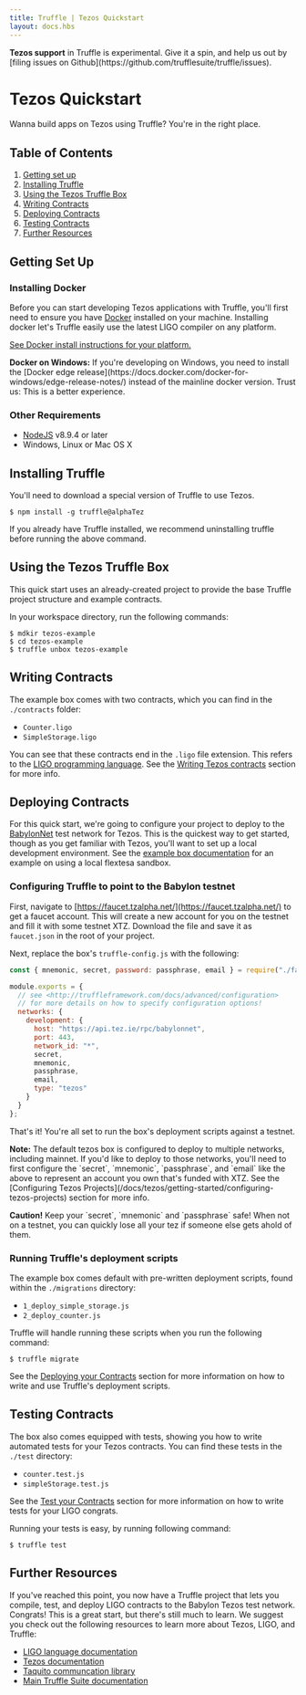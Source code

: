 ```yaml
---
title: Truffle | Tezos Quickstart
layout: docs.hbs
---
```


<p class="alert alert-danger">
<strong>Tezos support</strong> in Truffle is experimental. Give it a spin, and help us out by [filing issues on Github](https://github.com/trufflesuite/truffle/issues).
</p>

# Tezos Quickstart

Wanna build apps on Tezos using Truffle? You're in the right place. 

## Table of Contents

1. [Getting set up](#getting-set-up)
1. [Installing Truffle](#installing-truffle)
1. [Using the Tezos Truffle Box](#using-the-tezos-truffle-box)
1. [Writing Contracts](#writing-contracts)
1. [Deploying Contracts](#deploying-contracts)
1. [Testing Contracts](#testing-contracts)
1. [Further Resources](#further-resources)

## Getting Set Up

### Installing Docker

Before you can start developing Tezos applications with Truffle, you'll first need to ensure you have [Docker](https://www.docker.com/) installed on your machine. Installing docker let's Truffle easily use the latest LIGO compiler on any platform.

[See Docker install instructions for your platform.](https://docs.docker.com/install/)

<p class="alert alert-info">
<strong>Docker on Windows:</strong> If you're developing on Windows, you need to install the [Docker edge release](https://docs.docker.com/docker-for-windows/edge-release-notes/) instead of the mainline docker version. Trust us: This is a better experience.
</p>

### Other Requirements

* [NodeJS](https://nodejs.org/) v8.9.4 or later
* Windows, Linux or Mac OS X

## Installing Truffle

You'll need to download a special version of Truffle to use Tezos. 

    $ npm install -g truffle@alphaTez

If you already have Truffle installed, we recommend uninstalling truffle before running the above command.

## Using the Tezos Truffle Box

This quick start uses an already-created project to provide the base Truffle project structure and example contracts. 

In your workspace directory, run the following commands:

    $ mdkir tezos-example
    $ cd tezos-example
    $ truffle unbox tezos-example

## Writing Contracts

The example box comes with two contracts, which you can find in the `./contracts` folder:

* `Counter.ligo`
* `SimpleStorage.ligo`

You can see that these contracts end in the `.ligo` file extension. This refers to the [LIGO programming language](https://ligolang.org/). See the [Writing Tezos contracts](/docs/tezos/truffle/getting-started/writing-tezos-contracts) section for more info. 

## Deploying Contracts

For this quick start, we're going to configure your project to deploy to the [BabylonNet](https://tezos.gitlab.io/#babylonnet-test-network) test network for Tezos. This is the quickest way to get started, though as you get familiar with Tezos, you'll want to set up a local development environment. See the [example box documentation](https://github.com/truffle-box/tezos-example-box#sandbox-management) for an example on using a local flextesa sandbox.

### Configuring Truffle to point to the Babylon testnet

First, navigate to [https://faucet.tzalpha.net/](https://faucet.tzalpha.net/) to get a faucet account. This will create a new account for you on the testnet and fill it with some testnet XTZ. Download the file and save it as `faucet.json` in the root of your project.

Next, replace the box's `truffle-config.js` with the following: 

```javascript
const { mnemonic, secret, password: passphrase, email } = require("./faucet.json");

module.exports = {
  // see <http://truffleframework.com/docs/advanced/configuration>
  // for more details on how to specify configuration options!
  networks: {
    development: {
      host: "https://api.tez.ie/rpc/babylonnet",
      port: 443,
      network_id: "*",
      secret,
      mnemonic,
      passphrase,
      email,
      type: "tezos"
    }
  }
};
```

That's it! You're all set to run the box's deployment scripts against a testnet. 

<p class="alert alert-info">
<strong>Note:</strong> The default tezos box is configured to deploy to multiple networks, including mainnet. If you'd like to deploy to those networks, you'll need to first configure the `secret`, `mnemonic`, `passphrase`, and `email` like the above to represent an account you own that's funded with XTZ. See the [Configuring Tezos Projects](/docs/tezos/getting-started/configuring-tezos-projects) section for more info. 
</p>

<p class="alert alert-danger">
<strong>Caution!</strong> Keep your `secret`, `mnemonic` and `passphrase` safe! When not on a testnet, you can quickly lose all your tez if someone else gets ahold of them.
</p>

### Running Truffle's deployment scripts

The example box comes default with pre-written deployment scripts, found within the `./migrations` directory:

* `1_deploy_simple_storage.js`
* `2_deploy_counter.js`

Truffle will handle running these scripts when you run the following command:

    $ truffle migrate

See the [Deploying your Contracts]() section for more information on how to write and use Truffle's deployment scripts.

## Testing Contracts

The box also comes equipped with tests, showing you how to write automated tests for your Tezos contracts. You can find these tests in the `./test` directory:

* `counter.test.js`
* `simpleStorage.test.js`

See the [Test your Contracts]() section for more information on how to write tests for your LIGO congrats.

Running your tests is easy, by running following command: 

    $ truffle test

## Further Resources

If you've reached this point, you now have a Truffle project that lets you compile, test, and deploy LIGO contracts to the Babylon Tezos test network. Congrats! This is a great start, but there's still much to learn. We suggest you check out the following resources to learn more about Tezos, LIGO, and Truffle:

* [LIGO language documentation](https://ligolang.org/docs/intro/what-and-why/)
* [Tezos documentation](https://tezos.gitlab.io/)
* [Taquito communcation library](https://tezostaquito.io/)
* [Main Truffle Suite documentation](https://trufflesuite.com/docs)





